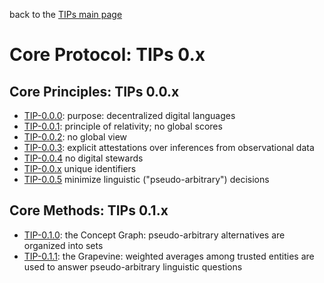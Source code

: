 back to the [TIPs main page](..)

Core Protocol: TIPs 0.x
=====

## Core Principles: TIPs 0.0.x
- [TIP-0.0.0](purpose.md): purpose: decentralized digital languages
- [TIP-0.0.1](principleOfRelativity.md): principle of relativity; no global scores
- [TIP-0.0.2](noGlobalView.md): no global view
- [TIP-0.0.3](explicitAttestations.md): explicit attestations over inferences from observational data
- [TIP-0.0.4](noStewards.md) no digital stewards
- [TIP-0.0.x](uniqueIdentifiers.md) unique identifiers
- [TIP-0.0.5](minimizePseudoArbitraryChoices.md) minimize linguistic ("pseudo-arbitrary") decisions

## Core Methods: TIPs 0.1.x
- [TIP-0.1.0](conceptGraph.md): the Concept Graph: pseudo-arbitrary alternatives are organized into sets
- [TIP-0.1.1](grapevine.md): the Grapevine: weighted averages among trusted entities are used to answer pseudo-arbitrary linguistic questions

